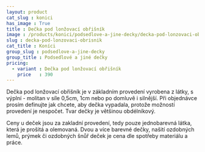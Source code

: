 ```yaml
---
layout: product
cat_slug : konici
has_image : True
title : Dečka pod lonžovací obřišník
image : /products/konici/podsedlove-a-jine-decky/decka-pod-lonzovaci-obrisnik.jpg
slug : decka-pod-lonzovaci-obrisnik
cat_title : Koníci
group_slug : podsedlove-a-jine-decky
group_title : Podsedlové a jiné dečky
pricing:
  - variant : Dečka pod lonžovací obřišník
    price   : 390
---
```


Dečka pod lonžovací obřišník je v základním provedení vyrobena z látky, s výplní - molitan v síle 0,5cm, 1cm nebo po domluvě i silnější.
Při objednávce prosím definujte jak chcete, aby dečka vypadala, protože možností provedení je nespočet.
Tvar dečky je většinou obdélníkový.

Ceny u deček jsou za zakladní provedení, tedy pouze jednobarevná látka, která je prošitá a olemovaná.
Dvou a více barevné dečky, našití ozdobných lemů, prýmek či ozdobných šnůř deček je cena dle spotřeby materiálu a práce.


